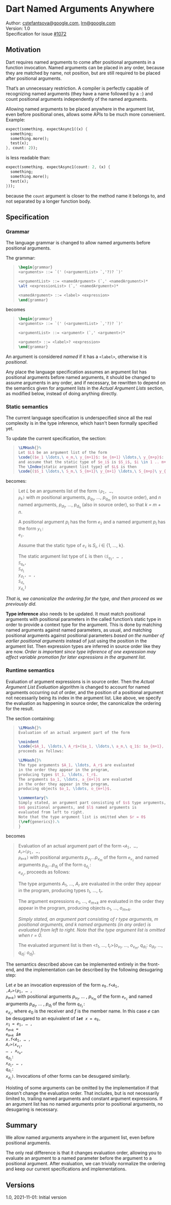 # Dart Named Arguments Anywhere

Author: cstefantsova@google.com, lrn@google.com<br>Version: 1.0<br>Specification for issue [#1072](https://github.com/dart-lang/language/issues/1072)

## Motivation

Dart requires named arguments to come after positional arguments in a function invocation. Named arguments can be placed in any order, because they are matched by name, not position, but are still required to be placed after positional arguments.

That’s an unnecessary restriction. A compiler is perfectly capable of recognizing named arguments (they have a name followed by a `:`) and count positional arguments independently of the named arguments.

Allowing named arguments to be placed anywhere in the argument list, even before positional ones, allows some APIs to be much more convenient. Example:

```dart
expect(something, expectAsync1((x) {
  something;
  something.more();
  test(x);  
}, count: 2));
```

is less readable than:

```dart
expect(something, expectAsync1(count: 2, (x) {
  something;
  something.more();
  test(x);  
}));
```

because the `count` argument is closer to the method name it belongs to, and not separated by a longer function body.

## Specification

### Grammar

The language grammar is changed to allow named arguments before positional arguments.

The grammar:

> ```latex
> \begin{grammar}
> <arguments> ::= `(' (<argumentList> `,'?)? `)'
> 
> <argumentList> ::= <namedArgument> (`,' <namedArgument>)*
> \alt <expressionList> (`,' <namedArgument>)*
> 
> <namedArgument> ::= <label> <expression>
> \end{grammar}
> ```

becomes

> ```latex
> \begin{grammar}
> <arguments> ::= `(' (<argumentList> `,'?)? `)'
> 
> <argumentList> ::= <argument> (`,' <argument>)*
> 
> <argument> ::= <label>? <expression>
> \end{grammar}
> ```

An argument is considered *named* if it has a `<label>`, otherwise it is *positional*.

Any place the language specification assumes an argument list has positional arguments before named arguments, it should be changed to assume arguments in any order, and if necessary, be rewritten to depend on the semantics given for argument lists in the _Actual Argument Lists_ section, as modified below, instead of doing anything directly.

### Static semantics

The current language specification is underspecified since all the real complexity is in the type inference, which hasn't been formally specified yet.

To update the current specification, the section:

> ```latex
> \LMHash{}%
> Let $L$ be an argument list of the form
> \code{($e_1 \ldots,\ e_m,\ y_{m+1}$: $e_{m+1} \ldots,\ y_{m+p}$: $e_{m+p}$)}
> and assume that the static type of $e_i$ is $S_i$, $i \in 1 .. m+p$.
> The \Index{static argument list type} of $L$ is then
> \code{($S_1 \ldots,\ S_m,\ S_{m+1}\ y_{m+1} \ldots,\ S_{m+p}\ y_{m+p}$)}.
> ```

becomes:

> Let *L* be an arguments list of the form <code>(*p*<sub>1</sub>, …, *p*<sub>*k*</sub>)</code> with *m* positional arguments, *p*<sub>*q*<sub>1</sub></sub>, …, *p*<sub>*q*<sub>m</sub></sub> (in source order), and *n* named arguments, *p*<sub>*d*<sub>1</sub></sub>, …, *p*<sub>*d*<sub>n</sub></sub> (also in source order), so that *k = m + n*.
>
> A positional argument *p*<sub>*i*</sub> has the form <code>*e*<sub>*i*</sub></code> and a named argument *p*<sub>*i*</sub> has the form <code>*y*<sub>i</sub>: *e*<sub>*i*</sub></code>.
>
> Assume that the static type of <code>_e_<sub>*i*</sub></code> is *S*<sub>*i*</sub>, *i* &in; {1, …, k}.
>
> The static argument list type of *L* is then <code>(*S*<sub>*q*<sub>1</sub></sub>, … , *S*<sub>*q*<sub>m</sub></sub>, *S*<sub>*d*<sub>1</sub></sub> *y*<sub>*d*<sub>1</sub></sub>, … , *S*<sub>*d*<sub>n</sub></sub> *y*<sub>*d*<sub>n</sub></sub>)</code>

_That is, we canonicalize the ordering for the type, and then proceed as we previously did._

**Type inference** also needs to be updated. It must match positional arguments with positional parameters in the called function’s static type in order to provide a context type for the argument. This is done by matching named arguments against named parameters, as usual, and matching positional arguments against positional parameters *based on the number of earlier positional arguments* instead of just using the position in the argument list. Then expression types are inferred in source order like they are now. _Order is important since type inference of one expression may affect variable promotion for later expressions in the argument list._

### Runtime semantics

Evaluation of argument expressions is in source order. Then the *Actual Argument List Evaluation* algorithm is changed to account for named arguments occurring out of order, and the position of a positional argument not necessarily being its index in the argument list. Like above, we specify the evaluation as happening in source order, the canonicalize the ordering for the result.

The section containing:

> ```latex
> \LMHash{}%
> Evaluation of an actual argument part of the form
> 
> \noindent
> \code{<$A_1, \ldots,\ A_r$>($a_1, \ldots,\ a_m,\ q_1$: $a_{m+1}, \ldots,\ q_l$: $a_{m+l}$)}
> proceeds as follows:
> 
> \LMHash{}%
> The type arguments $A_1, \ldots, A_r$ are evaluated
> in the order they appear in the program,
> producing types $t_1, \ldots, t_r$.
> The arguments $a_1, \ldots, a_{m+l}$ are evaluated
> in the order they appear in the program,
> producing objects $o_1, \ldots, o_{m+l}$.
> 
> \commentary{%
> Simply stated, an argument part consisting of $s$ type arguments,
> $m$ positional arguments, and $l$ named arguments is
> evaluated from left to right.
> Note that the type argument list is omitted when $r = 0$
> (\ref{generics}).%
> }
> ```

becomes

> Evaluation of an actual argument part of the form <code>\<*A*<sub>1</sub>, …, *A*<sub>*r*</sub>\>(*p*<sub>1</sub>, …, *p*<sub>*m*+*k*</sub>)</code> with positional arguments *p*<sub>*v*<sub>1</sub></sub>…*p*<sub>*v*<sub>*m*</sub></sub> of the form <code>*e*<sub>*v*<sub>*i*</sub></sub></code> and named arguments *p*<sub>*d*<sub>1</sub></sub>…*p*<sub>*d*<sub>*l*</sub></sub> of the form <code>*q*<sub>*d*<sub>*i*</sub></sub>: *e*<sub>*d*<sub>*i*</sub></sub></code>, proceeds as follows:
>
> The type arguments *A*<sub>1</sub>, …, *A*<sub>*r*</sub> are evaluated in the order they appear in the program, producing types *t*<sub>1</sub>, …, *t*<sub>*r*</sub>.
>
> The argument expressions *e*<sub>1</sub>, …, *e*<sub>*m*+*k*</sub> are evaluated in the order they appear in the program, producing objects *o*<sub>1</sub>, …, *o*<sub>*m*+*k*</sub>.
>
> _Simply stated, an argument part consisting of *r* type arguments, *m* positional arguments, and *k* named arguments (in any order) is evaluated from left to right.
> Note that the type argument list is omitted when *r* = 0._
>
> The evaluated argument list is then \<*t*<sub>1</sub>, …, *t*<sub>*r*</sub>>(*o*<sub>*v*<sub>1</sub></sub>, …, *o*<sub>*v*<sub>*m*</sub></sub>, *q*<sub>*d*<sub>1</sub></sub>: *o*<sub>*d*<sub>1</sub></sub>, …, *q*<sub>*d*<sub>*l*</sub></sub>: *o*<sub>*d*<sub>*l*</sub></sub>).

The semantics described above can be implemented entirely in the front-end, and the implementation can be described by the following desugaring step:

Let *e* be an invocation expression of the form <code>*e*<sub>0</sub>.*f*\<*A*<sub>1</sub>,  ,*A*<sub>*r*</sub>>(*p*<sub>1</sub>, … , *p*<sub>*m*+*k*</sub>)</code> with positional arguments *p*<sub>*v*<sub>1</sub></sub>, ... , *p*<sub>*v*<sub>*m*</sub></sub> of the form <code>*e*<sub>*v*<sub>*i*</sub></sub></code> and named arguments *p*<sub>*d*<sub>1</sub></sub>, … , *p*<sub>*d*<sub>*l*</sub></sub> of the form <code>*q*<sub>*d*<sub>*i*</sub></sub>: *e*<sub>*d*<sub>*i*</sub></sub></code>, where *e*<sub>0</sub> is the receiver and *f* is the member name. In this case *e* can be desugared to an equivalent of <code>**_let_** *x* = *e*<sub>0</sub>, *x*<sub>1</sub> = *e*<sub>1</sub>, … , *x*<sub>*m*+*k*</sub> = *e*<sub>*m*+*k*</sub> **_in_** *x*.*f*\<*A*<sub>1</sub>, … , *A*<sub>*r*</sub>>(*x*<sub>*v*<sub>1</sub></sub>, … , *x*<sub>*v*<sub>*m*</sub></sub>, *q*<sub>*d*<sub>1</sub></sub>: *x*<sub>*d*<sub>1</sub></sub>, … , *q*<sub>*d*<sub>*l*</sub></sub>: *x*<sub>*d*<sub>*l*</sub></sub>)</code>. Invocations of other forms can be desugared similarly.

Hoisting of some arguments can be omitted by the implementation if that doesn't change the evaluation order. That includes, but is not necessarily limited to, trailing named arguments and constant argument expressions. If an argument list has no named arguments prior to positional arguments, no desugaring is necessary.

## Summary

We allow named arguments anywhere in the argument list, even before positional arguments.

The only real difference is that it changes evaluation order, allowing you to evaluate an argument to a named parameter before the argument to a positional argument. After evaluation, we can trivially normalize the ordering and keep our current specifications and implementations.

## Versions

1.0, 2021-11-01: Initial version
